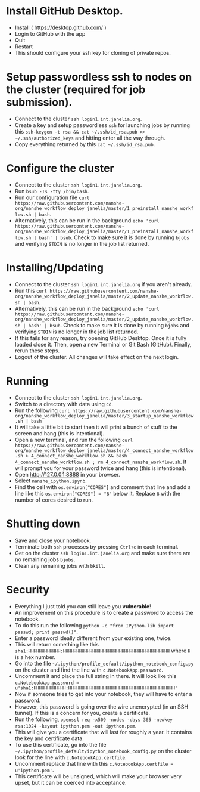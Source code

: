 # Install GitHub Desktop.

* Install ( https://desktop.github.com/ )
* Login to GitHub with the app
* Quit
* Restart
* This should configure your ssh key for cloning of private repos.

# Setup passwordless ssh to nodes on the cluster (required for job submission).

* Connect to the cluster `ssh login1.int.janelia.org`.
* Create a key and setup passwordless `ssh` for launching jobs by running this `ssh-keygen -t rsa && cat ~/.ssh/id_rsa.pub >> ~/.ssh/authorized_keys` and hitting enter all the way through.
* Copy everything returned by this `cat ~/.ssh/id_rsa.pub`.

# Configure the cluster

* Connect to the cluster `ssh login1.int.janelia.org`.
* Run `bsub -Is -tty /bin/bash`.
* Run our configuration file `curl https://raw.githubusercontent.com/nanshe-org/nanshe_workflow_deploy_janelia/master/1_preinstall_nanshe_workflow.sh | bash`.
* Alternatively, this can be run in the background `echo 'curl https://raw.githubusercontent.com/nanshe-org/nanshe_workflow_deploy_janelia/master/1_preinstall_nanshe_workflow.sh | bash' | bsub`. Check to make sure it is done by running `bjobs` and verifying `STDIN` is no longer in the job list returned.

# Installing/Updating

* Connect to the cluster `ssh login1.int.janelia.org` if you aren't already.
* Run this `curl https://raw.githubusercontent.com/nanshe-org/nanshe_workflow_deploy_janelia/master/2_update_nanshe_workflow.sh | bash`.
* Alternatively, this can be run in the background `echo 'curl https://raw.githubusercontent.com/nanshe-org/nanshe_workflow_deploy_janelia/master/2_update_nanshe_workflow.sh | bash' | bsub`. Check to make sure it is done by running `bjobs` and verifying `STDIN` is no longer in the job list returned.
* If this fails for any reason, try opening GitHub Desktop. Once it is fully loaded close it. Then, open a new Terminal or Git Bash (GitHub). Finally, rerun these steps.
* Logout of the cluster. All changes will take effect on the next login.

# Running

* Connect to the cluster `ssh login1.int.janelia.org`.
* Switch to a directory with data using `cd`.
* Run the following `curl https://raw.githubusercontent.com/nanshe-org/nanshe_workflow_deploy_janelia/master/3_startup_nanshe_workflow.sh | bash`
* It will take a little bit to start then it will print a bunch of stuff to the screen and hang (this is intentional).
* Open a new terminal, and run the following `curl https://raw.githubusercontent.com/nanshe-org/nanshe_workflow_deploy_janelia/master/4_connect_nanshe_workflow.sh > 4_connect_nanshe_workflow.sh && bash 4_connect_nanshe_workflow.sh ; rm 4_connect_nanshe_workflow.sh`. It will prompt you for your password twice and hang (this is intentional).
* Open <http://127.0.0.1:8888> in your browser.
* Select `nanshe_ipython.ipynb`.
* Find the cell with `os.environ["CORES"]` and comment that line and add a line like this `os.environ["CORES"] = "8"` below it. Replace `8` with the number of cores desired to run.

# Shutting down

* Save and close your notebook.
* Terminate both `ssh` processes by pressing `Ctrl+c` in each terminal.
* Get on the cluster `ssh login1.int.janelia.org` and make sure there are no remaining jobs `bjobs`.
* Clean any remaining jobs with `bkill`.

# Security

* Everything I just told you can still leave you **vulnerable**!
* An improvement on this procedure is to create a password to access the notebook.
* To do this run the following `python -c "from IPython.lib import passwd; print passwd()"`.
* Enter a password ideally different from your existing one, twice.
* This will return something like this `sha1:HHHHHHHHHHHH:HHHHHHHHHHHHHHHHHHHHHHHHHHHHHHHHHHHHHHHH` where `H` is a hex number.
* Go into the file `~/.ipython/profile_default/ipython_notebook_config.py` on the cluster and find the line with `c.NotebookApp.password`.
* Uncomment it and place the full string in there. It will look like this `c.NotebookApp.password = u'sha1:HHHHHHHHHHHH:HHHHHHHHHHHHHHHHHHHHHHHHHHHHHHHHHHHHHHHH'`
* Now if someone tries to get into your notebook, they will have to enter a password.
* However, this password is going over the wire unencrypted (in an SSH tunnel). If this is a concern for you, create a certificate.
* Run the following, `openssl req -x509 -nodes -days 365 -newkey rsa:1024 -keyout ipython.pem -out ipython.pem`.
* This will give you a certificate that will last for roughly a year. It contains the key and certificate data.
* To use this certificate, go into the file `~/.ipython/profile_default/ipython_notebook_config.py` on the cluster look for the line with `c.NotebookApp.certfile`.
* Uncomment replace that line with this `c.NotebookApp.certfile = u'ipython.pem'`.
* This certificate will be unsigned, which will make your browser very upset, but it can be coerced into acceptance.
